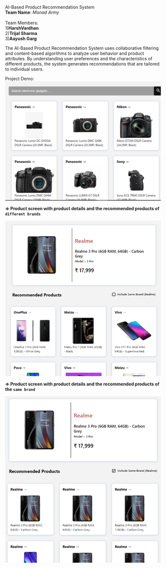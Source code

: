 AI-Based Product Recommendation System <br/>
<b>Team Name</b>: <i>Monad Army</i><br/><br/>
Team Members:<br/>
1)<b>HarshVardhan</b><br/>
2)<b>Trijal Sharma</b><br/>
3)<b>Aayush Garg</b><br/>

The AI-Based Product Recommendation System uses collaborative filtering and content-based algorithms to analyze user behavior and product attributes. By understanding user preferences and the characteristics of different products, the system generates recommendations that are tailored to individual users.

Project Demo:
![image](images/1.PNG)

**=> Product screen with product details and the recommended products of `different brands`**

![image](images/2.PNG)

**=> Product screen with product details and the recommended products of the `same brand`**

![image](images/3.PNG)

